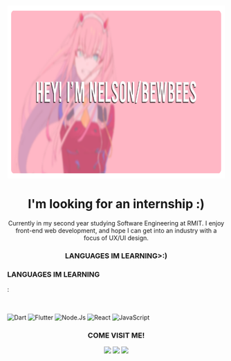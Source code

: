 <p align="center">
<img width="800" height="400" src="https://raw.githubusercontent.com/NelsonNgo0/NelsonNgo0/main/profile_banner.png">
</p>

<h1 align="center">I'm looking for an internship :)</h1>

<p align="center">Currently in my second year studying Software Engineering at RMIT. I enjoy front-end web development, and hope I can get into an industry with a focus of UX/UI design.
</p>

<h3 align="center">LANGUAGES IM LEARNING>:)</h3>

<h3>LANGUAGES IM LEARNING</h3>:

<br align = "center"><br>
  ![Dart](https://img.shields.io/badge/dart-%230175C2.svg?style=for-the-badge&logo=dart&logoColor=white)
  ![Flutter](https://img.shields.io/badge/Flutter-%2302569B.svg?style=for-the-badge&logo=Flutter&logoColor=white)
  ![Node.Js](https://img.shields.io/badge/Node.js-43853D?style=for-the-badge&logo=node.js&logoColor=white)
  ![React](https://img.shields.io/badge/React-20232A?style=for-the-badge&logo=react&logoColor=61DAFB)
  ![JavaScript](https://img.shields.io/badge/javascript-%23323330.svg?style=for-the-badge&logo=javascript&logoColor=%23F7DF1E)

<h3 align="center">COME VISIT ME!</h3>

<p align="center"><a href=""><img src="https://img.shields.io/badge/website-000000?style=for-the-badge&logo=About.me&logoColor=white" height=25></a> <a href="https://www.youtube.com/shorts/rvS64TaRh6I"><img src="https://img.shields.io/badge/YouTube-FF0000?style=for-the-badge&logo=youtube&logoColor=white" height=25></a> <a href="https://www.instagram.com/_ngobody_/"><img src="https://img.shields.io/badge/instagram-%23E4405F.svg?&style=for-the-badge&logo=instagram&logoColor=white" height=25></a> 
</p>
